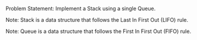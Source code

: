 Problem Statement: Implement a Stack using a single Queue.

Note: Stack is a data structure that follows the Last In First Out (LIFO) rule.

Note: Queue is a data structure that follows the First In First Out (FIFO) rule.